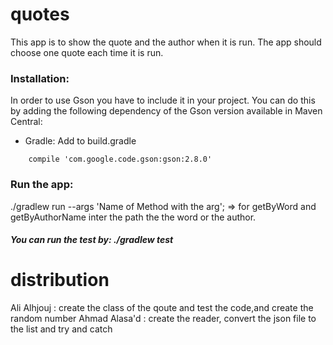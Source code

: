 # quotes
This app is to show the quote and the author when it is run. The app should choose one quote each time it is run.
### Installation:
In order to use Gson you have to include it in your project. You can do this by adding the following dependency of the Gson version available in Maven Central:
* Gradle:
  Add to build.gradle
```
    compile 'com.google.code.gson:gson:2.8.0'
```
### Run the app:
./gradlew run --args 'Name of Method with the arg'; => for getByWord and getByAuthorName inter the path the the word or the author.
##### You can run the test by: ./gradlew test

# distribution

Ali Alhjouj : create the class of the qoute and test the code,and create the random number
Ahmad Alasa'd : create the reader, convert the json file to the list and try and catch 